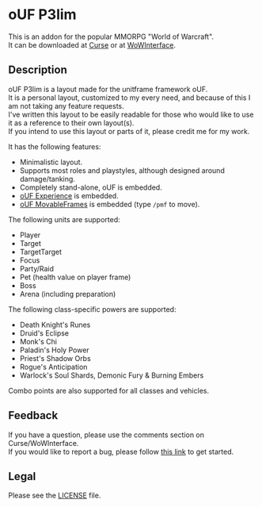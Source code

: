 # oUF P3lim

This is an addon for the popular MMORPG "World of Warcraft".  
It can be downloaded at [Curse](http://curse.com/addons/wow/ouf-p3lim) or at [WoWInterface](http://wowinterface.com/downloads/info8455).

## Description

oUF P3lim is a layout made for the unitframe framework oUF.  
It is a personal layout, customized to my every need, and because of this I am not taking any feature requests.  
I've written this layout to be easily readable for those who would like to use it as a reference to their own layout(s).  
If you intend to use this layout or parts of it, please credit me for my work.

It has the following features:

- Minimalistic layout.
- Supports most roles and playstyles, although designed around damage/tanking.
- Completely stand-alone, oUF is embedded.
- [oUF Experience](https://github.com/p3lim-wow/oUF_Experience/wiki) is embedded.
- [oUF MovableFrames](https://github.com/haste/oUF_MovableFrames) is embedded (type `/pmf` to move).

The following units are supported:

- Player
- Target
- TargetTarget
- Focus
- Party/Raid
- Pet (health value on player frame)
- Boss
- Arena (including preparation)

The following class-specific powers are supported:

- Death Knight's Runes
- Druid's Eclipse
- Monk's Chi
- Paladin's Holy Power
- Priest's Shadow Orbs
- Rogue's Anticipation
- Warlock's Soul Shards, Demonic Fury & Burning Embers

Combo points are also supported for all classes and vehicles.

## Feedback

If you have a question, please use the comments section on Curse/WoWInterface.  
If you would like to report a bug, please follow [this link](https://github.com/p3lim-wow/oUF_P3lim/blob/master/CONTRIBUTING.md) to get started.

## Legal

Please see the [LICENSE](https://github.com/p3lim-wow/oUF_P3lim/blob/master/LICENSE.txt) file.
